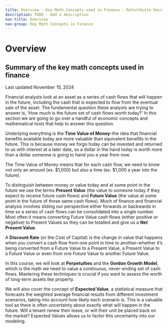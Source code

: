 ```yaml
---
title: Overview - Key Math Concepts used in Finance - ReturnSuite Docs
description: TODO - Add a description
nav-title: Overview
nav-group: Key Math Concepts in Finance
---
```


# Overview

## Summary of the key math concepts used in finance

Last updated November 15, 2024

Financial analysts look at an asset as a series of cash flows that will
happen in the future, including the cash that is expected to flow from the
eventual sale of the asset. The fundamental question these analysts are
trying to answer is, ‘How much is the future set of cash flows worth
today?’ In this section we are going to go over a handful of economic
concepts and mathematical tools that help to answer this question.

Underlying everything is the <b>Time Value of Money</b>–the idea that
financial benefits available today are more valuable than equivalent
benefits in the future. This is because money we forgo today can be
invested and returned to us with interest at a later date, so a dollar
in the hand today is worth more than a dollar someone is going to hand
you a year from now.

The Time Value of Money means that for each cash flow, we need to know not
only an amount (ex. $1,000) but also a time (ex. $1,000 a year into the
future).

To distinguish between money or value today and at some point in the future
we use the terms <b>Present Value</b> (the value to someone today if they
expect to receive future cash flows) and <b>Future Value</b> (the value at
some point in the future of those same cash flows). Much of finance and
financial analysis involves sliding our perspective either forwards or
backwards in time so a series of cash flows can be consolidated into a
single number. Most often it means converting Future Value cash flows
(either positive or negative) to Present Values so they can be totalled
and give us a <b>Net Present Value</b>.

A <b>Discount Rate</b> (or the Cost of Capital) is the change in value
that happens when you  convert a cash flow from one point in time to
another–whether it’s being converted from a Future Value to a Present
Value, a Present Value to a Future Value or even from one Future Value to
another Future Value.

In this course, we will look at <b>Perpetuities</b> and the
<b>Gordon Growth Model</b>, which is the math we need to value a
continuous, never-ending set of cash flows. Mastering these techniques is
crucial if you want to assess the worth of long-term assets like property.

We will also cover the concept of <b>Expected Value</b>, a statistical
measure that forecasts the weighted average financial results from
different investment scenarios, taking into account how likely each
scenario is. This is a valuable tool as there is often uncertainty about
exactly what will happen in the future. Will a tenant renew their lease,
or will their unit be placed back on the market? Expected Values allows
us to factor this uncertainty into our modeling.
